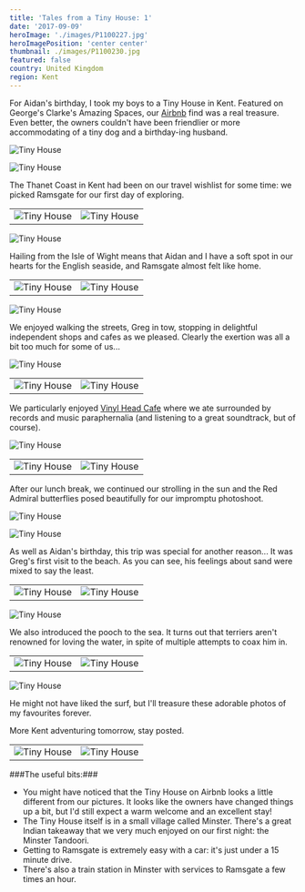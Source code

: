 ```yaml
---
title: 'Tales from a Tiny House: 1'
date: '2017-09-09'
heroImage: './images/P1100227.jpg'
heroImagePosition: 'center center'
thumbnail: ./images/P1100230.jpg
featured: false
country: United Kingdom
region: Kent
---
```


For Aidan's birthday, I took my boys to a Tiny House in Kent. Featured on George's Clarke's Amazing Spaces, our [Airbnb](https://www.airbnb.co.uk/rooms/6720058?guests=1&adults=1) find was a real treasure. Even better, the owners couldn't have been friendlier or more accommodating of a tiny dog and a birthday-ing husband.

![Tiny House](./images/P1100232.jpg)

![Tiny House](./images/P1100236.jpg)

The Thanet Coast in Kent had been on our travel wishlist for some time: we picked Ramsgate for our first day of exploring.

|                                      |                                      |
| ------------------------------------ | ------------------------------------ |
| ![Tiny House](./images/DSC_5104.jpg) | ![Tiny House](./images/DSC_4979.jpg) |

![Tiny House](./images/P1100143.jpg)

Hailing from the Isle of Wight means that Aidan and I have a soft spot in our hearts for the English seaside, and Ramsgate almost felt like home.

|                                      |                                      |
| ------------------------------------ | ------------------------------------ |
| ![Tiny House](./images/DSC_5124.jpg) | ![Tiny House](./images/DSC_5144.jpg) |

![Tiny House](./images/DSC_5173.jpg)

We enjoyed walking the streets, Greg in tow, stopping in delightful independent shops and cafes as we pleased. Clearly the exertion was all a bit too much for some of us...

![Tiny House](./images/P1100182.jpg)

|                                      |                                      |
| ------------------------------------ | ------------------------------------ |
| ![Tiny House](./images/P1100181.jpg) | ![Tiny House](./images/P1100178.jpg) |

We particularly enjoyed [Vinyl Head Cafe](https://goo.gl/maps/chj9sru1njT2) where we ate surrounded by records and music paraphernalia (and listening to a great soundtrack, but of course).

![Tiny House](./images/DSC_5202.jpg)

|                                      |                                      |
| ------------------------------------ | ------------------------------------ |
| ![Tiny House](./images/DSC_5199.jpg) | ![Tiny House](./images/DSC_5159.jpg) |

After our lunch break, we continued our strolling in the sun and the Red Admiral butterflies posed beautifully for our impromptu photoshoot.

![Tiny House](./images/P1100188.jpg)

![Tiny House](./images/DSC_5254.jpg)

As well as Aidan's birthday, this trip was special for another reason... It was Greg's first visit to the beach. As you can see, his feelings about sand were mixed to say the least.

|                                      |                                      |
| ------------------------------------ | ------------------------------------ |
| ![Tiny House](./images/DSC_5276.jpg) | ![Tiny House](./images/DSC_5286.jpg) |

![Tiny House](./images/DSC_5310.jpg)

We also introduced the pooch to the sea. It turns out that terriers aren't renowned for loving the water, in spite of multiple attempts to coax him in.

|                                      |                                      |
| ------------------------------------ | ------------------------------------ |
| ![Tiny House](./images/DSC_5356.jpg) | ![Tiny House](./images/DSC_5346.jpg) |

![Tiny House](./images/DSC_5334.jpg)

He might not have liked the surf, but I'll treasure these adorable photos of my favourites forever.

More Kent adventuring tomorrow, stay posted.

|                                      |                                      |
| ------------------------------------ | ------------------------------------ |
| ![Tiny House](./images/DSC_5367.jpg) | ![Tiny House](./images/DSC_5378.jpg) |

###The useful bits:###

- You might have noticed that the Tiny House on Airbnb looks a little different from our pictures. It looks like the owners have changed things up a bit, but I'd still expect a warm welcome and an excellent stay!
- The Tiny House itself is in a small village called Minster. There's a great Indian takeaway that we very much enjoyed on our first night: the Minster Tandoori.
- Getting to Ramsgate is extremely easy with a car: it's just under a 15 minute drive.
- There's also a train station in Minster with services to Ramsgate a few times an hour.
